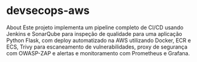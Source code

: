 # devsecops-aws
About Este projeto implementa um pipeline completo de CI/CD usando Jenkins e SonarQube para inspeção de qualidade para uma aplicação Python Flask, com deploy automatizado na AWS utilizando Docker, ECR e ECS, Trivy para escaneamento de vulnerabilidades, proxy de segurança com OWASP-ZAP e alertas e monitoramento com Prometheus e Grafana.
